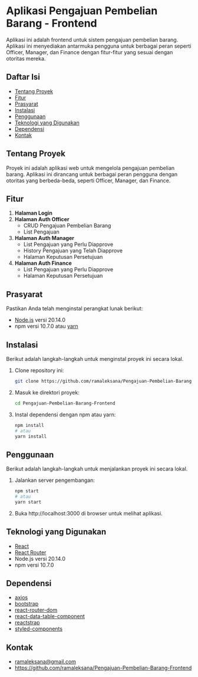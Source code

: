 # Aplikasi Pengajuan Pembelian Barang - Frontend

Aplikasi ini adalah frontend untuk sistem pengajuan pembelian barang. Aplikasi ini menyediakan antarmuka pengguna untuk berbagai peran seperti Officer, Manager, dan Finance dengan fitur-fitur yang sesuai dengan otoritas mereka.

## Daftar Isi

- [Tentang Proyek](#tentang-proyek)
- [Fitur](#fitur)
- [Prasyarat](#prasyarat)
- [Instalasi](#instalasi)
- [Penggunaan](#penggunaan)
- [Teknologi yang Digunakan](#teknologi-yang-digunakan)
- [Dependensi](#dependensi)
- [Kontak](#kontak)

## Tentang Proyek

Proyek ini adalah aplikasi web untuk mengelola pengajuan pembelian barang. Aplikasi ini dirancang untuk berbagai peran pengguna dengan otoritas yang berbeda-beda, seperti Officer, Manager, dan Finance.

## Fitur

1. **Halaman Login**
2. **Halaman Auth Officer**
    - CRUD Pengajuan Pembelian Barang
    - List Pengajuan
3. **Halaman Auth Manager**
    - List Pengajuan yang Perlu Diapprove
    - History Pengajuan yang Telah Diapprove
    - Halaman Keputusan Persetujuan
4. **Halaman Auth Finance**
    - List Pengajuan yang Perlu Diapprove
    - Halaman Keputusan Persetujuan

## Prasyarat

Pastikan Anda telah menginstal perangkat lunak berikut:

- [Node.js](https://nodejs.org/) versi 20.14.0
- npm versi 10.7.0 atau [yarn](https://yarnpkg.com/)

## Instalasi

Berikut adalah langkah-langkah untuk menginstal proyek ini secara lokal.

1. Clone repository ini:

   ```bash
   git clone https://github.com/ramaleksana/Pengajuan-Pembelian-Barang-Frontend.git

2. Masuk ke direktori proyek:

   ```bash
   cd Pengajuan-Pembelian-Barang-Frontend

3. Instal dependensi dengan npm atau yarn:

   ```bash
   npm install
   # atau
   yarn install
   ```

## Penggunaan

Berikut adalah langkah-langkah untuk menjalankan proyek ini secara lokal.

1. Jalankan server pengembangan:

   ```bash
   npm start
   # atau
   yarn start
   ```
2. Buka http://localhost:3000 di browser untuk melihat aplikasi.

## Teknologi yang Digunakan

- [React](https://react.dev/)
- [React Router](https://reactrouter.com/)
- Node.js versi 20.14.0
- npm versi 10.7.0

## Dependensi
- [axios](https://axios-http.com/)
- [bootstrap](https://getbootstrap.com/)
- [react-router-dom](https://reactrouter.com/)
- [react-data-table-component](https://react-data-table-component.netlify.app/)
- [reactstrap](https://reactstrap.github.io/)
- [styled-components](https://styled-components.com/)

## Kontak
- ramaleksana@gmail.com
- https://github.com/ramaleksana/Pengajuan-Pembelian-Barang-Frontend
